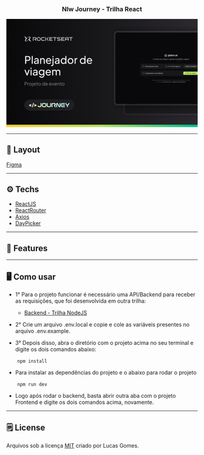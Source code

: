<h3 align="center">Nlw Journey - Trilha React</h3>
<div align="center">
    <img src="./README/Cover.png" >
</div>

---
## :art: Layout
[Figma](https://www.figma.com/community/file/1392276515495389646)

---
## :gear: Techs
- [ReactJS](https://reactjs.org/)
- [ReactRouter](https://reactrouter.com/)
- [Axios](https://axios-http.com/)
- [DayPicker](https://daypicker.dev/)

---
## :book: Features


---
## :desktop_computer: Como usar
- 1° Para o projeto funcionar é necessário uma API/Backend para receber as requisições, que foi desenvolvida em outra trilha:


    - [Backend - Trilha NodeJS](https://github.com/rocketseat-education/nlw-journey-nodejs)

- 2° Crie um arquivo .env.local e copie e cole as variáveis presentes no arquivo .env.example.

- 3° Depois disso, abra o diretório com o projeto acima no seu terminal e digite os dois comandos abaixo:

```
    npm install
```
- Para instalar as dependências do projeto e o abaixo para rodar o projeto

```
    npm run dev
```

- Logo após rodar o backend, basta abrir outra aba com o projeto Frontend e digite os dois comandos acima, novamente.

---
## :spiral_notepad: License
Arquivos sob a licença [MIT](https://github.com/lucasgomesgp) criado por Lucas Gomes.
